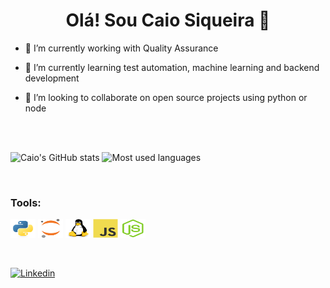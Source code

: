 <h1 align="center">Olá! Sou Caio Siqueira 🤙</h1>

- 🔭 I’m currently working with Quality Assurance

- 🌱 I’m currently learning test automation, machine learning and backend development 

- 👯 I’m looking to collaborate on open source projects using python or node

<br><br>

![Caio's GitHub stats](https://github-readme-stats.vercel.app/api?username=caiocsiqueira&show_icons=true&theme=synthwave)
![Most used languages](https://github-readme-stats.vercel.app/api/top-langs/?username=caiocsiqueira&layout=compact&langs_count=8&theme=synthwave)


<div style="display: inline_block"><br>
  <h3 align="left">Tools:</h3>
  <img align="center"  height="30" width="40" src="https://raw.githubusercontent.com/devicons/devicon/master/icons/python/python-original.svg">
  <img align="center"  height="30" width="40" src="https://raw.githubusercontent.com/devicons/devicon/master/icons/jupyter/jupyter-original.svg">
  <img align="center"  height="30" width="40" src="https://raw.githubusercontent.com/devicons/devicon/master/icons/linux/linux-original.svg">
  <img align="center"  height="30" width="40" src="https://raw.githubusercontent.com/devicons/devicon/master/icons/javascript/javascript-original.svg">
  <img align="center"  height="30" width="40" src="https://raw.githubusercontent.com/devicons/devicon/master/icons/nodejs/nodejs-original.svg">
 </div><br><br>

[![Linkedin](https://img.shields.io/badge/LinkedIn-0077B5?style=for-the-badge&logo=linkedin&logoColor=white)](https://www.linkedin.com/in/caiocesarsiqueira)




<!---
CaiocSiqueira/CaiocSiqueira is a ✨ special ✨ repository because its `README.md` (this file) appears on your GitHub profile.
You can click the Preview link to take a look at your changes.
--->
